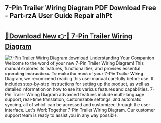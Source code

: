 ## 7-Pin Trailer Wiring Diagram PDF Download Free - Part-rzA User Guide Repair alhPt

# <h2><a href="http://dflgsj4.blite.top/?on=7-Pin+Trailer+Wiring+Diagram">🔗Download New 👉🔴 7-Pin Trailer Wiring Diagram</a></h2>

[![7-Pin Trailer Wiring Diagram download](https://i.imgur.com/lujVjoI.png)](http://dflgsj4.blite.top/?on=7-Pin+Trailer+Wiring+Diagram)
Understanding Your Companion Welcome to the world of your new 7-Pin Trailer Wiring Diagram! This manual explores its features, functionalities, and provides essential operating instructions. To make the most of your 7-Pin Trailer Wiring Diagram, we recommend reading this user manual carefully before use. It includes step-by-step instructions for setting up the product, as well as detailed information on how to use its various features and capabilities. 7-Pin Trailer Wiring Diagram advanced features include multi-language support, real-time translation, customizable settings, and automatic syncing, all of which can be accessed and customized through the user interface. Let's Work Together 7-Pin Trailer Wiring Diagram. Our customer support team is ready to assist you in any way possible.
